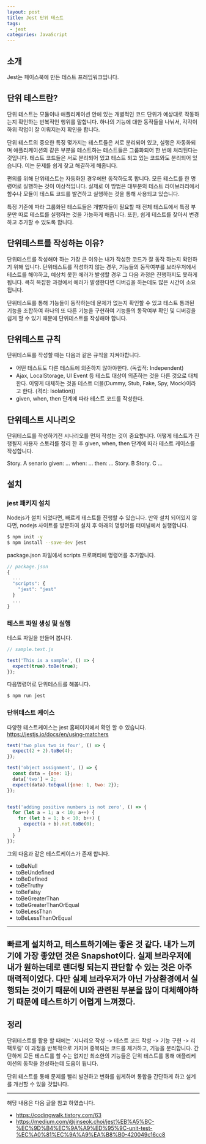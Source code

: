 ```yaml
---
layout: post
title: Jest 단위 테스트 
tags:
 - jest
categories: JavaScript
---
```


## 소개
Jest는 페이스북에 만든 테스트 프레임워크입니다. 

## 단위 테스트란?
단위 테스트는 모듈이나 애플리케이션 안에 있는 개별적인 코드 단위가 예상대로 작동하는지 확인하는 반복적인 행위를 말합니다. 하나의 기능에 대한 동작들을 나눠서, 각각이 하위 작업이 잘 이뤄지는지 확인을 합니다.

단위 테스트의 중요한 특징 몇가지는 테스트들은 서로 분리되어 있고, 실행은 자동화되며 애플리케이션의 같은 부분을 테스트하는 테스트들은 그룹화되어 한 번에 처리된다는 것입니다. 테스트 코드들은 서로 분리되어 있고 테스트 되고 있는 코드와도 분리되어 있습니다. 이는 문제를 쉽게 찾고 해결하게 해줍니다.

편의를 위해 단위테스트는 자동화된 경우에만 동작하도록 합니다. 모든 테스트를 한 명령어로 실행하는 것이 이상적입니다. 실제로 이 방법은 대부분의 테스트 라이브러리에서 함수나 모듈이 테스트 코드를 발견하고 실행하는 것을 통해 사용되고 있습니다.

특정 기준에 따라 그룹화된 테스트들은 개발자들이 필요할 때 전체 테스트에서 특정 부분만 따로 테스트를 실행하는 것을 가능하게 해줍니다. 또한, 쉽게 테스트를 찾아서 변경하고 추가할 수 있도록 합니다.



## 단위테스트를 작성하는 이유?
단위테스트를 작성해야 하는 가장 큰 이유는 내가 작성한 코드가 잘 동작 하는지 확인하기 위해 입니다. 단위테스트를 작성하지 않는 경우, 기능들의 동작여부를 브라우저에서 테스트를 해야하고, 예상치 못한 에러가 발생할 경우 그 다음 과정은 진행하지도 못하게 됩니다. 큭히 복잡한 과정에서 에러가 발생한다면 디버깅을 하는데도 많은 시간이 소요됩니다. 

단위테스트를 통해 기능들이 동작하는데 문제가 없는지 확인할 수 있고 테스트 통과된 기능을 조합하여 하나의 또 다른 기능을 구현하여 기능들의 동작여부 확인 및 디버깅을 쉽게 할 수 있기 때문에 단위테스트를 작성해야 합니다.

## 단위테스트 규칙
단위테스트를 작성할 때는 다음과 같은 규칙을 지켜야합니다.

- 어떤 테스트도 다른 테스트에 의존하지 않아야한다. (독립적: Independent)
- Ajax, LocalStorage, UI Event 등 테스트 대상이 의존하는 것을 다른 것으로 대체한다. 이렇게 대체하는 것을 테스트 더블(Dummy, Stub, Fake, Spy, Mock)이라고 한다. (격리: Isolation))
- given, when, then 단계에 따라 테스트 코드를 작성한다.


## 단위테스트 시나리오
단위테스트를 작성하기전 시나리오를 먼저 작성는 것이 중요합니다. 어떻게 테스트가 진행될지 사용자 스토리를 정리 한 후 given, when, then 단계에 따라 테스트 케이스를 작성합니다.


Story. A
  senario
    given: ...
    when: ...
    then: ...
Story. B
Story. C 
...


## 설치

### jest 패키지 설치
Nodejs가 설치 되었다면, 빠르게 테스트를 진행할 수 있습니다. 만약 설치 되어있지 않다면, nodejs 사이트를 방문하여 설치 후 아래의 명령어를 터미널에서 실행합니다.

```sh
$ npm init -y
$ npm install --save-dev jest
```

package.json 파일에서 scripts 프로퍼티에 명령어를 추가합니다.
```js
// package.json
{
  ...
  "scripts": {
    "jest": "jest"
  }
  ...
}
```



### 테스트 파일 생성 및 실행

테스트 파일을 만들어 봅니다.

```js
// sample.text.js

test('This is a sample', () => {
  expect(true).toBe(true);
});
```

다음명령어로 단위테스트를 해봅니다.
```sh
$ npm run jest
```


### 단위테스트 케이스
다양한 테스트케이스는 jest 홈페이지에서 확인 할 수 있습니다. https://jestjs.io/docs/en/using-matchers

```js
test('two plus two is four', () => {
  expect(2 + 2).toBe(4);
});
```

```js
test('object assignment', () => {
  const data = {one: 1};
  data['two'] = 2;
  expect(data).toEqual({one: 1, two: 2});
});
```
```js

test('adding positive numbers is not zero', () => {
  for (let a = 1; a < 10; a++) {
    for (let b = 1; b < 10; b++) {
      expect(a + b).not.toBe(0);
    }
  }
});

```

그외 다음과 같은 테스트케이스가 존재 합니다.

- toBeNull
- toBeUndefined
- toBeDefined
- toBeTruthy
- toBeFalsy
- toBeGreaterThan
- toBeGreaterThanOrEqual
- toBeLessThan
- toBeLessThanOrEqual


-------
빠르게 설치하고, 테스트하기에는 좋은 것 같다. 내가 느끼기에 가장 좋았던 것은 Snapshot이다. 실제 브라우저에 내가 원하는데로 랜더링 되는지 판단할 수 있는 것은 아주 매력적이었다. 다만 실제 브라우저가 아닌 가상환경에서 실행되는 것이기 때문에 UI와 관련된 부분을 많이 대체해야하기 때문에 테스트하기 어렵게 느껴졌다.
-------



## 정리
단위테스트를 활용 할 때에는 `시나리오 작성 -> 테스트 코드 작성 -> 기능 구현 -> 리팩토링’ 이 과정을 반복적으로 가지며 중복되는 코드를 제거하고, 기능을 분리합니다. 간단하게 모든 테스트를 할 수는 없지만 최소한의 기능들은 단위 테스트를 통해 애플리케이션의 동작을 완성하는데 도움이 됩니다.

단위 테스트를 통해 문제를 빨리 발견하고 변화를 쉽게하며 통합을 간단하게 하고 설계를 개선할 수 있을 것입니다.



----
해당 내용은 다음 글을 참고 하였습니다.
- https://codingwalk.tistory.com/63
- https://medium.com/@jinseok.choi/jest%EB%A5%BC-%EC%9D%B4%EC%9A%A9%ED%95%9C-unit-test-%EC%A0%81%EC%9A%A9%EA%B8%B0-420049c16cc8